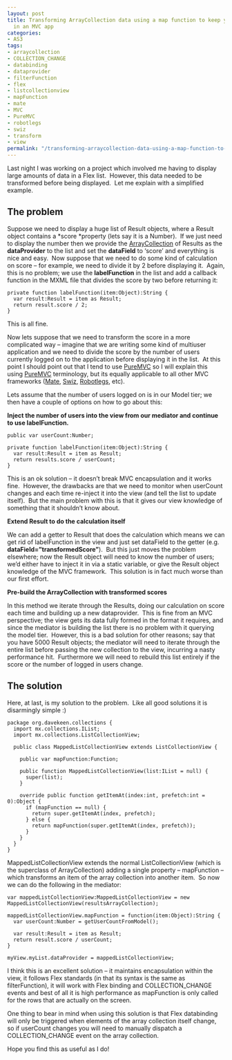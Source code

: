 ```yaml
---
layout: post
title: Transforming ArrayCollection data using a map function to keep your view seperated
  in an MVC app
categories:
- AS3
tags:
- arraycollection
- COLLECTION_CHANGE
- databinding
- dataprovider
- filterFunction
- flex
- listcollectionview
- mapFunction
- mate
- MVC
- PureMVC
- robotlegs
- swiz
- transform
- view
permalink: "/transforming-arraycollection-data-using-a-map-function-to-keep-your-view-seperated-in-an-mvc-app/"
---
```


Last night I was working on a project which involved me having to display large amounts of data in a Flex list.  However, this data needed to be transformed before being displayed.  Let me explain with a simplified example.

## The problem

Suppose we need to display a huge list of Result objects, where a Result object contains a *score *property (lets say it is a Number).  If we just need to display the number then we provide the [ArrayCollection](http://livedocs.adobe.com/flex/3/langref/mx/collections/ArrayCollection.html) of Results as the **dataProvider** to the list and set the **dataField** to ‘score’ and everything is nice and easy.  Now suppose that we need to do some kind of calculation on score – for example, we need to divide it by 2 before displaying it.  Again, this is no problem; we use the **labelFunction** in the list and add a callback function in the MXML file that divides the score by two before returning it:

```as3
private function labelFunction(item:Object):String {
  var result:Result = item as Result;
  return result.score / 2;
}
```

This is all fine.

Now lets suppose that we need to transform the score in a more complicated way – imagine that we are writing some kind of multiuser application and we need to divide the score by the number of users currently logged on to the application before displaying it in the list.  At this point I should point out that I tend to use [PureMVC](http://puremvc.org/) so I will explain this using [PureMVC](http://puremvc.org/) terminology, but its equally applicable to all other MVC frameworks ([Mate](http://mate.asfusion.com/), [Swiz](http://swizframework.org/), [Robotlegs](http://www.robotlegs.org/), etc).

Lets assume that the number of users logged on is in our Model tier; we then have a couple of options on how to go about this:

**Inject the number of users into the view from our mediator and continue to use labelFunction.**

```as3
public var userCount:Number;

private function labelFunction(item:Object):String {
  var result:Result = item as Result;
  return results.score / userCount;
}
```

This is an ok solution – it doesn’t break MVC encapsulation and it works fine.  However, the drawbacks are that we need to monitor when userCount changes and each time re-inject it into the view (and tell the list to update itself).  But the main problem with this is that it gives our view knowledge of something that it shouldn’t know about.

**Extend Result to do the calculation itself**

We can add a getter to Result that does the calculation which means we can get rid of labelFunction in the view and just set dataField to the getter (e.g. **dataField=”transformedScore”**).  But this just moves the problem elsewhere; now the Result object will need to know the number of users; we’d either have to inject it in via a static variable, or give the Result object knowledge of the MVC framework.  This solution is in fact much worse than our first effort.

**Pre-build the ArrayCollection with transformed scores**

In this method we iterate through the Results, doing our calculation on score each time and building up a new dataprovider.  This is fine from an MVC perspective; the view gets its data fully formed in the format it requires, and since the mediator is building the list there is no problem with it querying the model tier.  However, this is a bad solution for other reasons; say that you have 5000 Result objects; the mediator will need to iterate through the entire list before passing the new collection to the view, incurring a nasty performance hit.  Furthermore we will need to rebuild this list entirely if the score or the number of logged in users change.

## The solution

Here, at last, is my solution to the problem.  Like all good solutions it is disarmingly simple :)

```as3
package org.davekeen.collections {
  import mx.collections.IList;
  import mx.collections.ListCollectionView;

  public class MappedListCollectionView extends ListCollectionView {

    public var mapFunction:Function;

    public function MappedListCollectionView(list:IList = null) {
      super(list);
    }

    override public function getItemAt(index:int, prefetch:int = 0):Object {
      if (mapFunction == null) {
        return super.getItemAt(index, prefetch);
      } else {
        return mapFunction(super.getItemAt(index, prefetch));
      }
    }
  }
}
```

MappedListCollectionView extends the normal ListCollectionView (which is the superclass of ArrayCollection) adding a single property – mapFunction – which transforms an item of the array collection into another item.  So now we can do the following in the mediator:

```as3
var mappedListCollectionView:MappedListCollectionView = new MappedListCollectionView(resultsArrayCollection);
       
mappedListCollectionView.mapFunction = function(item:Object):String {
  var userCount:Number = getUserCountFromModel();

  var result:Result = item as Result;
  return result.score / userCount;
}

myView.myList.dataProvider = mappedListCollectionView;
```

I think this is an excellent solution – it maintains encapsulation within the view, it follows Flex standards (in that its syntax is the same as filterFunction), it will work with Flex binding and COLLECTION_CHANGE events and best of all it is high performance as mapFunction is only called for the rows that are actually on the screen.

One thing to bear in mind when using this solution is that Flex databinding will only be triggered when elements of the array collection itself change, so if userCount changes you will need to manually dispatch a COLLECTION_CHANGE event on the array collection.

Hope you find this as useful as I do!
